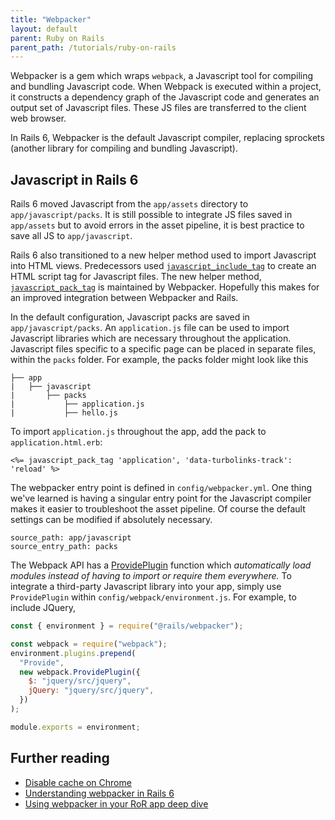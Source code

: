 ```yaml
---
title: "Webpacker"
layout: default
parent: Ruby on Rails
parent_path: /tutorials/ruby-on-rails
---
```

Webpacker is a gem which wraps `webpack`, a Javascript tool for compiling and bundling Javascript code. When Webpack is executed within a project, it constructs a dependency graph of the Javascript code and generates an output set of Javascript files. These JS files are transferred to the client web browser.

In Rails 6, Webpacker is the default Javascript compiler, replacing sprockets (another library for compiling and bundling Javascript). 

## Javascript in Rails 6
Rails 6 moved Javascript from the `app/assets` directory to `app/javascript/packs`. It is still possible to integrate JS files saved in `app/assets` but to avoid errors in the asset pipeline, it is best practice to save all JS to `app/javascript`.

Rails 6 also transitioned to a new helper method used to import Javascript into HTML views. Predecessors used [`javascript_include_tag`](https://apidock.com/rails/ActionView/Helpers/AssetTagHelper/javascript_include_tag) to create an HTML script tag for Javascript files. The new helper method, [`javascript_pack_tag`](https://www.rubydoc.info/github/rails/webpacker/Webpacker%2FHelper:javascript_pack_tag) is maintained by Webpacker. Hopefully this makes for an improved integration between Webpacker and Rails.

In the default configuration, Javascript packs are saved in `app/javascript/packs`. An `application.js` file can be used to import Javascript libraries which are necessary throughout the application. Javascript files specific to a specific page can be placed in separate files, within the `packs` folder. For example, the packs folder might look like this
```
├── app
|   ├── javascript
|       ├── packs
|           ├── application.js
|           ├── hello.js
```

To import `application.js` throughout the app, add the pack to `application.html.erb`:
```
<%= javascript_pack_tag 'application', 'data-turbolinks-track': 'reload' %>
```

The webpacker entry point is defined in `config/webpacker.yml`. One thing we've learned is having a singular entry point for the Javascript compiler makes it easier to troubleshoot the asset pipeline. Of course the default settings can be modified if absolutely necessary.
```
source_path: app/javascript
source_entry_path: packs
```

The Webpack API has a [ProvidePlugin](https://webpack.js.org/plugins/provide-plugin/) function which *automatically load modules instead of having to import or require them everywhere.* To integrate a third-party Javascript library into your app, simply use `ProvidePlugin` within `config/webpack/environment.js`. For example, to include JQuery,

```javascript
const { environment } = require("@rails/webpacker");

const webpack = require("webpack");
environment.plugins.prepend(
  "Provide",
  new webpack.ProvidePlugin({
    $: "jquery/src/jquery",
    jQuery: "jquery/src/jquery",
  })
);

module.exports = environment;
```





## Further reading
* [Disable cache on Chrome](https://www.technipages.com/google-chrome-how-to-completely-disable-cache)
* [Understanding webpacker in Rails 6](https://prathamesh.tech/2019/08/26/understanding-webpacker-in-rails-6/)
* [Using webpacker in your RoR app deep dive](https://blog.appsignal.com/2021/02/17/using-webpacker-in-your-ruby-on-rails-app-deep-dive.html)